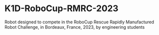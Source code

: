# K1D-RoboCup-RMRC-2023
Robot designed to compete in the RoboCup Rescue Rapidly Manufactured Robot Challenge, in Bordeaux, France, 2023, by engineering students
